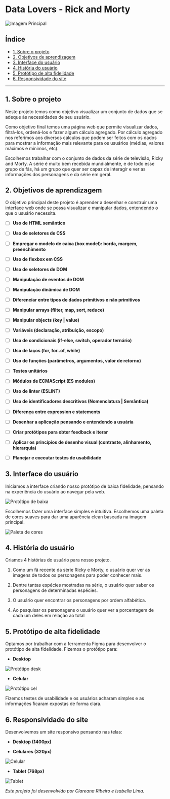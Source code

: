 # Data Lovers - Rick and Morty

![Imagem Principal](src/img/imgtopo.jpg)

## Índice

  - [1. Sobre o projeto](#1-sobre-o-projeto)
  - [2. Objetivos de aprendizagem](#2-objetivos-de-aprendizagem)
  - [3. Interface do usuário](#3-interface-do-usuário)
  - [4. História do usuário](#4-história-do-usuário)
  - [5. Protótipo de alta fidelidade](#5-protótipo-de-alta-fidelidade)
  - [6. Responsividade do site](#6-responsividade-do-site)

***

## 1. Sobre o projeto

Neste projeto temos como objetivo visualizar um conjunto de dados que se adeque 
às necessidades de seu usuário.

Como objetivo final temos uma página web que permite visualizar dados,
filtrá-los, ordená-los e fazer algum cálculo agregado. Por cálculo agregado
nos referimos aos diversos cálculos que podem ser feitos com os dados para
mostrar a informação mais relevante para os usuários (médias, valores máximos e
mínimos, etc).

Escolhemos trabalhar com o conjunto de dados da série de televisão, Ricky and Morty.
A série é muito bem recebida mundialmente, e de todo esse grupo de fãs, há um grupo 
que quer ser capaz de interagir e ver as informações dos personagens e da série 
em geral.


## 2. Objetivos de aprendizagem

O objetivo principal deste projeto é aprender a desenhar e construir uma
interface web onde se possa visualizar e manipular dados, entendendo o que o
usuário necessita.


- [ ] **Uso de HTML semântico**


- [ ] **Uso de seletores de CSS**


- [ ] **Empregar o modelo de caixa (box model): borda, margem, preenchimento**


- [ ] **Uso de flexbox em CSS**

  
- [ ] **Uso de seletores de DOM**


- [ ] **Manipulação de eventos de DOM**


- [ ] **Manipulação dinâmica de DOM**


- [ ] **Diferenciar entre tipos de dados primitivos e não primitivos**


- [ ] **Manipular arrays (filter, map, sort, reduce)**


- [ ] **Manipular objects (key | value)**


- [ ] **Variáveis (declaração, atribuição, escopo)**

  
- [ ] **Uso de condicionais (if-else, switch, operador ternário)**


- [ ] **Uso de laços (for, for..of, while)**


- [ ] **Uso de funções (parâmetros, argumentos, valor de retorno)**

  
- [ ] **Testes unitários**


- [ ] **Módulos de ECMAScript (ES modules)**


- [ ] **Uso de linter (ESLINT)**


- [ ] **Uso de identificadores descritivos (Nomenclatura | Semântica)**


- [ ] **Diferença entre expression e statements**


- [ ] **Desenhar a aplicação pensando e entendendo a usuária**


- [ ] **Criar protótipos para obter feedback e iterar**


- [ ] **Aplicar os princípios de desenho visual (contraste, alinhamento, hierarquia)**


- [ ] **Planejar e executar testes de usabilidade**


## 3. Interface do usuário

Iniciamos a interface criando nosso protótipo de baixa fidelidade, pensando 
na experiência do usuário ao navegar pela web.

![Protótipo de baixa](src/img/baixa.jpg) 

Escolhemos fazer uma interface simples e intuitiva. Escolhemos uma paleta de cores 
suaves para dar uma aparência clean baseada na imagem principal.

![Paleta de cores](src/img/paleta%20de%20cores.jpg) 

## 4. História do usuário

Criamos 4 histórias do usuário para nosso projeto.

1) Como um fã recente da série Ricky e Morty, o usuário quer ver as imagens de todos 
os personagens para poder conhecer mais.

2) Dentre tantas espécies mostradas na série, o usuário quer saber os personagens 
de determinadas espécies.

3) O usuário quer encontrar os personagens por ordem alfabética.

4) Ao pesquisar os personagens o usuário quer ver a porcentagem de cada um deles 
em relação ao total

## 5. Protótipo de alta fidelidade

Optamos por trabalhar com a ferramenta Figma para desenvolver o protótipo 
de alta fidelidade. Fizemos o protótipo para:

- **Desktop**

![Protótipo desk](src/img/prototipoaltadesk.png) 

- **Celular**

![Protótipo cel](src/img/prototipoaltacell.png) 


Fizemos testes de usabilidade e os usuários acharam simples e as 
informações ficaram expostas de forma clara.

## 6. Responsividade do site

Desenvolvemos um site responsivo pensando nas telas: 

- **Desktop (1400px)**
  
- **Celulares (320px)**

![Celular](src/img/celulalr.jpg)

- **Tablet (768px)**
  
![Tablet](src/img/tablet.jpg)


*Este projeto foi desenvolvido por Clareana Ribeiro e Isabella Lima.*